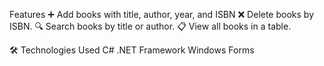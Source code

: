  Features
➕ Add books with title, author, year, and ISBN
❌ Delete books by ISBN.
🔍 Search books by title or author.
📋 View all books in a table.


🛠 Technologies Used
C#
.NET Framework
Windows Forms

